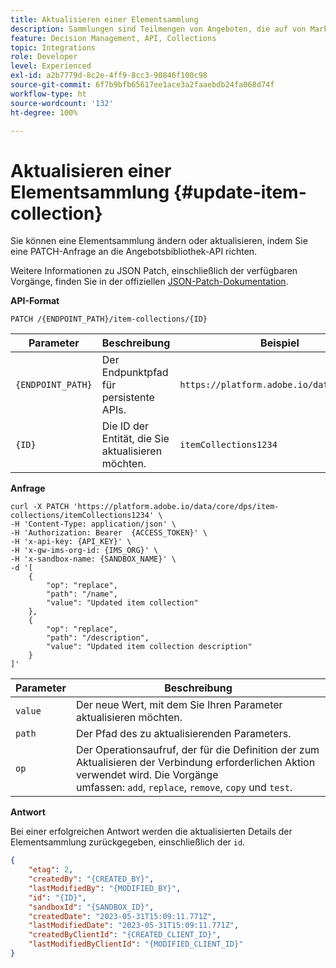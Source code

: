 ```yaml
---
title: Aktualisieren einer Elementsammlung
description: Sammlungen sind Teilmengen von Angeboten, die auf von Marketing-Fachleuten vordefinierten Bedingungen basieren, z. B. der Kategorie des Angebots.
feature: Decision Management, API, Collections
topic: Integrations
role: Developer
level: Experienced
exl-id: a2b7779d-8c2e-4ff9-8cc3-90846f100c98
source-git-commit: 6f7b9bfb65617ee1ace3a2faaebdb24fa068d74f
workflow-type: ht
source-wordcount: '132'
ht-degree: 100%

---
```


# Aktualisieren einer Elementsammlung {#update-item-collection}

Sie können eine Elementsammlung ändern oder aktualisieren, indem Sie eine PATCH-Anfrage an die Angebotsbibliothek-API richten.

Weitere Informationen zu JSON Patch, einschließlich der verfügbaren Vorgänge, finden Sie in der offiziellen [JSON-Patch-Dokumentation](https://jsonpatch.com/).

**API-Format**

```http
PATCH /{ENDPOINT_PATH}/item-collections/{ID}
```

| Parameter | Beschreibung | Beispiel |
| --------- | ----------- | ------- |
| `{ENDPOINT_PATH}` | Der Endpunktpfad für persistente APIs. | `https://platform.adobe.io/data/core/dps` |
| `{ID}` | Die ID der Entität, die Sie aktualisieren möchten. | `itemCollections1234` |

**Anfrage**

```shell
curl -X PATCH 'https://platform.adobe.io/data/core/dps/item-collections/itemCollections1234' \
-H 'Content-Type: application/json' \
-H 'Authorization: Bearer  {ACCESS_TOKEN}' \
-H 'x-api-key: {API_KEY}' \
-H 'x-gw-ims-org-id: {IMS_ORG}' \
-H 'x-sandbox-name: {SANDBOX_NAME}' \
-d '[
    {
        "op": "replace",
        "path": "/name",
        "value": "Updated item collection"
    },
    {
        "op": "replace",
        "path": "/description",
        "value": "Updated item collection description"
    }
]'
```

| Parameter | Beschreibung |
| --------- | ----------- |
| `value` | Der neue Wert, mit dem Sie Ihren Parameter aktualisieren möchten. |
| `path` | Der Pfad des zu aktualisierenden Parameters. |
| `op` | Der Operationsaufruf, der für die Definition der zum Aktualisieren der Verbindung erforderlichen Aktion verwendet wird. Die Vorgänge umfassen: `add`, `replace`, `remove`, `copy` und `test`. |

**Antwort**

Bei einer erfolgreichen Antwort werden die aktualisierten Details der Elementsammlung zurückgegeben, einschließlich der `id`.

```json
{
    "etag": 2,
    "createdBy": "{CREATED_BY}",
    "lastModifiedBy": "{MODIFIED_BY}",
    "id": "{ID}",
    "sandboxId": "{SANDBOX_ID}",
    "createdDate": "2023-05-31T15:09:11.771Z",
    "lastModifiedDate": "2023-05-31T15:09:11.771Z",
    "createdByClientId": "{CREATED_CLIENT_ID}",
    "lastModifiedByClientId": "{MODIFIED_CLIENT_ID}"
}
```
